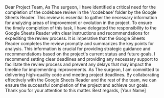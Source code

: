 Dear Project Team, As The surgeon, I have identified a critical need for the completion of the codebase review in the '/codebase' folder by the Google Sheets Reader. This review is essential to gather the necessary information for analyzing areas of improvement or evolution in the project. To ensure the timely completion of this task, I have delegated the responsibility to the Google Sheets Reader with clear instructions and recommendations for expediting the review process. It is imperative that the Google Sheets Reader completes the review promptly and summarizes the key points for analysis. This information is crucial for providing strategic guidance and recommendations based on the project's current status and future goals. I recommend setting clear deadlines and providing any necessary support to facilitate the review process and prevent any delays that may impact the timeline for implementing improvements. As The surgeon, I am committed to delivering high-quality code and meeting project deadlines. By collaborating effectively with the Google Sheets Reader and the rest of the team, we can ensure the successful completion of the project and achieve our goals. Thank you for your attention to this matter. Best regards, [Your Name]